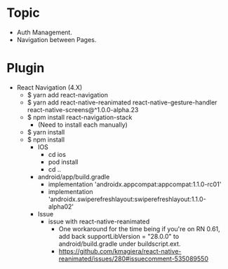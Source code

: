 
# Topic
- Auth Management.
- Navigation between Pages.

# Plugin

- React Navigation (4.X)
    - $ yarn add react-navigation
    - $ yarn add react-native-reanimated react-native-gesture-handler react-native-screens@^1.0.0-alpha.23
    - $ npm install react-navigation-stack
        - (Need to install each manually)
    - $ yarn install
    - $ npm install
        - IOS
            - cd ios
            - pod install
            - cd ..
        - android/app/build.gradle
            - implementation 'androidx.appcompat:appcompat:1.1.0-rc01'
            - implementation 'androidx.swiperefreshlayout:swiperefreshlayout:1.1.0-alpha02'
        - Issue
            - issue with react-native-reanimated
                - One workaround for the time being if you're on RN 0.61, add back supportLibVersion = "28.0.0" to android/build.gradle under buildscript.ext.
                - https://github.com/kmagiera/react-native-reanimated/issues/280#issuecomment-535089550